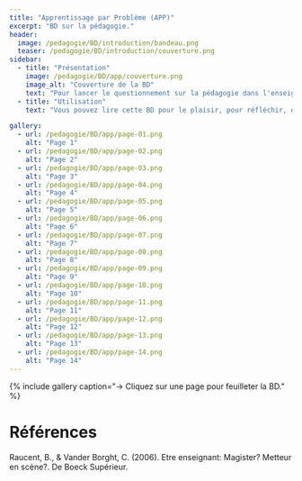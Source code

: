 ```yaml
---
title: "Apprentissage par Problème (APP)"
excerpt: "BD sur la pédagogie."
header:
  image: /pedagogie/BD/introduction/bandeau.png
  teaser: /pedagogie/BD/introduction/couverture.png
sidebar:
  - title: "Présentation"
    image: /pedagogie/BD/app/couverture.png
    image_alt: "Couverture de la BD"
    text: "Pour lancer le questionnement sur la pédagogie dans l'enseignement supérieur"
  - title: "Utilisation"
    text: "Vous pouvez lire cette BD pour le plaisir, pour réfléchir, dans des ateliers de formation, pour sensibiliser, ..."

gallery:
  - url: /pedagogie/BD/app/page-01.png
    alt: "Page 1"
  - url: /pedagogie/BD/app/page-02.png
    alt: "Page 2"
  - url: /pedagogie/BD/app/page-03.png
    alt: "Page 3"
  - url: /pedagogie/BD/app/page-04.png
    alt: "Page 4"
  - url: /pedagogie/BD/app/page-05.png
    alt: "Page 5"
  - url: /pedagogie/BD/app/page-06.png
    alt: "Page 6"
  - url: /pedagogie/BD/app/page-07.png
    alt: "Page 7"
  - url: /pedagogie/BD/app/page-08.png
    alt: "Page 8"
  - url: /pedagogie/BD/app/page-09.png
    alt: "Page 9"
  - url: /pedagogie/BD/app/page-10.png
    alt: "Page 10"
  - url: /pedagogie/BD/app/page-11.png
    alt: "Page 11"
  - url: /pedagogie/BD/app/page-12.png
    alt: "Page 12"
  - url: /pedagogie/BD/app/page-13.png
    alt: "Page 13"
  - url: /pedagogie/BD/app/page-14.png
    alt: "Page 14"
---
```


{% include gallery caption="-> Cliquez sur une page pour feuilleter la BD." %}

# Références
Raucent, B., & Vander Borght, C. (2006). Etre enseignant: Magister? Metteur en scène?. De Boeck Supérieur.
